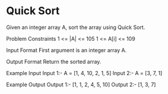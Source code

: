 # Quick Sort
Given an integer array A, sort the array using Quick Sort.


Problem Constraints
1 <= |A| <= 105
1 <= A[i] <= 109


Input Format
First argument is an integer array A.


Output Format
Return the sorted array.


Example Input
Input 1:-
A = [1, 4, 10, 2, 1, 5]
Input 2:-
A = [3, 7, 1]


Example Output
Output 1:-
[1, 1, 2, 4, 5, 10]
Output 2:-
[1, 3, 7]